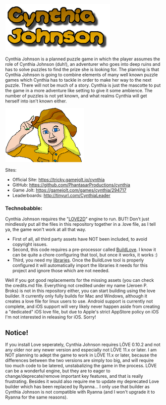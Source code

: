 ![Cynthia Johnson](https://github.com/PhantasarProductions/cynthia/blob/master/GFX/General/Logo.png?raw=true)


Cynthia Johnson is a planned puzzle game in which the player assumes the role of Cynthia Johnson (duh!), an adventurer who goes into deep ruins and has to solve puzzles to find the prize she is looking for.
The planning is that Cynthia Johnson is going to combine elements of many well known puzzle games which Cynthia has to tackle in order to make her way to the next puzzle. 
There will not be much of a story. Cynthia is just the mascotte to put the game in a more adventure like setting to give it some ambience. The number of puzzles is not yet known, and what realms Cynthia will get herself into isn't known either.


![](https://github.com/PhantasarProductions/cynthia/blob/master/GFX/General/Cynthia.png?raw=true)


Sites:

- Official Site: https://tricky.gamejolt.io/cynthia
- GitHub: https://github.com/PhantasarProductions/cynthia
- Game Jolt: https://gamejolt.com/games/cynthia/294717
- Leaderboards: http://tinyurl.com/CynthiaLeader



### Technobabble:
Cynthia Johnson requires the "[LOVE2D](http://love2d.org)" engine to run.
BUT! Don't just mindlessly put all the files in this repository together in a .love file, as I tell ya, the game won't work at all that way.
- First of all, all third party assets have NOT been included, to avoid copyright issues.
- Second, this code requires a pre-processor called [BuildLove](https://github.com/Tricky1975/BuildLove). I know it can be quite a chore configuring that tool, but once it works, it works :)
- Third, you need my [libraries](https://github.com/LuaLibs/Love-Lua-Libraries). Once the BuildLove tool is properly configured it will automatically import the libraries it needs for this project and ignore those which are not needed.

Well if you got good replacements for the missing assets (you can check the credits.md file. Everything not credited under my name (Jeroen P. Broks) is not in this repository either, you can start building using the love builder. It currently only fully builds for Mac and Windows, although it creates a love file for linux users to use. Android support is currently not complete, and iOS support will very likely never happen aside from creating a "dedicated" iOS love file, but due to Apple's strict AppStore policy on iOS I'm not interested in releasing for iOS. Sorry!


## Notice!

If you install Love seperately, Cynthia Johnson requires LÖVE 0.10.2 and not any older nor any newer version and especially not LÖVE 11.x or later. I am NOT planning to adept the game to work in LÖVE 11.x or later, because the differences between the two versions are simply too big, and will require too much code to be latered, unstabalizing the game in the process. LÖVE can be a wonderful engine, but they are to eager to change/deprecate/remove important key features, and that is really frustrating. Besides it would also require me to update my deprecated Love builder which has been replaced by Ryanna... I only use that builder as Cynthia Johnson is not compatible with Ryanna (and I won't upgrade it to Ryanna for the same reasons).
